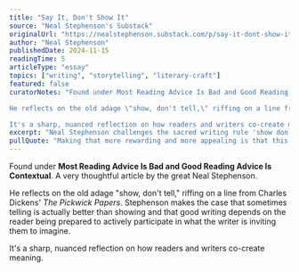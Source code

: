 ```yaml
---
title: "Say It, Don't Show It"
source: "Neal Stephenson's Substack"
originalUrl: "https://nealstephenson.substack.com/p/say-it-dont-show-it"
author: "Neal Stephenson"
publishedDate: 2024-11-15
readingTime: 5
articleType: "essay"
topics: ["writing", "storytelling", "literary-craft"]
featured: false
curatorNotes: "Found under Most Reading Advice Is Bad and Good Reading Advice Is Contextual. A very thoughtful article by the great Neal Stephenson.

He reflects on the old adage \"show, don't tell,\" riffing on a line from Charles Dickens' The Pickwick Papers. Stephenson makes the case that sometimes telling is actually better than showing and that good writing depends on the reader being prepared to actively participate in what the writer is inviting them to imagine.

It's a sharp, nuanced reflection on how readers and writers co-create meaning."
excerpt: "Neal Stephenson challenges the sacred writing rule 'show don't tell,' arguing that skilled exposition can move plot faster and engage broader audiences than pure dramatization."
pullQuote: "Making that more rewarding and more appealing is that this style of storytelling can move the plot along much more rapidly than 'show it' can ever do."
---
```


Found under **Most Reading Advice Is Bad and Good Reading Advice Is Contextual**. A very thoughtful article by the great Neal Stephenson.

He reflects on the old adage "show, don't tell," riffing on a line from Charles Dickens' *The Pickwick Papers*. Stephenson makes the case that sometimes telling is actually better than showing and that good writing depends on the reader being prepared to actively participate in what the writer is inviting them to imagine.

It's a sharp, nuanced reflection on how readers and writers co-create meaning.